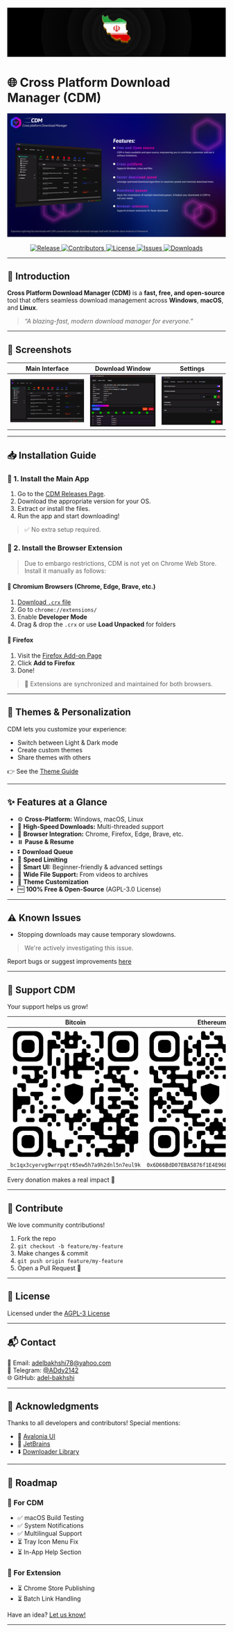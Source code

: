 ![Iranian Flag](./Assets/Banners/iranian-flag.png)

# 🌐 Cross Platform Download Manager (CDM)

![CDM Banner](./Assets/Screenshots/banner.png)



<p align="center">
  <a href="https://github.com/adel-bakhshi/CrossPlatformDownloadManager/releases">
    <img src="https://img.shields.io/github/v/release/adel-bakhshi/CrossPlatformDownloadManager?label=Latest%20Release&logo=git&style=plastic&color=6f42c1" alt="Release">
  </a>
  <a href="https://github.com/adel-bakhshi/CrossPlatformDownloadManager/graphs/contributors">
    <img src="https://img.shields.io/github/contributors/adel-bakhshi/CrossPlatformDownloadManager?label=Contributors&logo=github&style=plastic&color=fbca04" alt="Contributors">
  </a>
  <a href="LICENSE">
    <img src="https://img.shields.io/github/license/adel-bakhshi/CrossPlatformDownloadManager?label=License&logo=open-source-initiative&style=plastic&color=2cbe4e" alt="License">
  </a>
  <a href="https://github.com/adel-bakhshi/CrossPlatformDownloadManager/issues">
    <img src="https://img.shields.io/github/issues/adel-bakhshi/CrossPlatformDownloadManager?label=Issues&logo=bugatti&style=plastic&color=f66a0a" alt="Issues">
  </a>
  <a href="https://github.com/adel-bakhshi/CrossPlatformDownloadManager/releases">
    <img src="https://img.shields.io/github/downloads/adel-bakhshi/CrossPlatformDownloadManager/total?label=Total%20Downloads&logo=cloudsmith&style=plastic&color=0e8a16" alt="Downloads">
  </a>
</p>




---

## 🚀 Introduction

**Cross Platform Download Manager (CDM)** is a **fast, free, and open-source** tool that offers seamless download management across **Windows**, **macOS**, and **Linux**.

> _“A blazing-fast, modern download manager for everyone.”_

---

## 📸 Screenshots

| Main Interface | Download Window | Settings |
|----------------|-----------------|----------|
| ![Main](./Assets/Screenshots/1.png) | ![Download](./Assets/Screenshots/2.png) | ![Settings](./Assets/Screenshots/3.png) |

---

## 📥 Installation Guide

### 🔹 1. Install the Main App

1. Go to the [CDM Releases Page](https://github.com/adel-bakhshi/CrossPlatformDownloadManager/releases).
2. Download the appropriate version for your OS.
3. Extract or install the files.
4. Run the app and start downloading!

> ✅ No extra setup required.

### 🔹 2. Install the Browser Extension

> Due to embargo restrictions, CDM is not yet on Chrome Web Store. Install it manually as follows:

#### 🔸 Chromium Browsers (Chrome, Edge, Brave, etc.)

1. [Download `.crx` file](https://github.com/adel-bakhshi/cdm-browser-extension/releases)
2. Go to `chrome://extensions/`
3. Enable **Developer Mode**
4. Drag & drop the `.crx` or use **Load Unpacked** for folders

#### 🔸 Firefox

1. Visit the [Firefox Add-on Page](https://addons.mozilla.org/en-US/firefox/addon/cdm-browser-extension/)
2. Click **Add to Firefox**
3. Done!

> 🔄 Extensions are synchronized and maintained for both browsers.

---

## 🎨 Themes & Personalization

CDM lets you customize your experience:

- Switch between Light & Dark mode
- Create custom themes
- Share themes with others

👉 See the [Theme Guide](./Assets/MarkDown/THEME_GUIDE.md)

---

## ✨ Features at a Glance

- ⚙️ **Cross-Platform:** Windows, macOS, Linux
- 🚀 **High-Speed Downloads:** Multi-threaded support
- 🧩 **Browser Integration:** Chrome, Firefox, Edge, Brave, etc.
- ⏸️ **Pause & Resume**
- ⏬ **Download Queue**
- 📶 **Speed Limiting**
- 🧠 **Smart UI:** Beginner-friendly & advanced settings
- 📁 **Wide File Support:** From videos to archives
- 🎨 **Theme Customization**
- 🆓 **100% Free & Open-Source** (AGPL-3.0 License)

---

## ⚠️ Known Issues

- Stopping downloads may cause temporary slowdowns.
> We're actively investigating this issue.

Report bugs or suggest improvements [here](https://github.com/adel-bakhshi/CrossPlatformDownloadManager/issues)

---

## 💖 Support CDM

Your support helps us grow!

| Bitcoin | Ethereum | Tether |
|--------|----------|--------|
| ![](./Assets/Currency/Bitcoin.jpeg)<br>`bc1qx3cyervg9wrrpqtr65ew5h7a9h2dnl5n7eul9k` | ![](./Assets/Currency/Ethereum.jpeg)<br>`0x6D66BdD07EBA5876f1E4E96B96237C0F272c3F27` | ![](./Assets/Currency/Tether.jpeg)<br>`TC7CtsRLgX1aWrKL1eVKMwc9TCXyBkNheu` |

Every donation makes a real impact 🙏

---

## 🤝 Contribute

We love community contributions!

1. Fork the repo
2. `git checkout -b feature/my-feature`
3. Make changes & commit
4. `git push origin feature/my-feature`
5. Open a Pull Request 🎉

---

## 📜 License

Licensed under the [AGPL-3 License](https://github.com/adel-bakhshi/CrossPlatformDownloadManager?tab=AGPL-3.0-1-ov-file#)

---

## 📬 Contact

📧 Email: [adelbakhshi78@yahoo.com](mailto:adelbakhshi78@yahoo.com)  
📨 Telegram: [@ADdy2142](https://t.me/ADdy2142)  
🌐 GitHub: [adel-bakhshi](https://github.com/adel-bakhshi)

---

## 🙏 Acknowledgments

Thanks to all developers and contributors! Special mentions:

- 💠 [Avalonia UI](https://avaloniaui.net/)
- 🧰 [JetBrains](https://www.jetbrains.com/)
- ⬇️ [Downloader Library](https://github.com/bezzad/Downloader)

---

## 🔭 Roadmap

### 🔹 For CDM

- ✅ macOS Build Testing
- ✅ System Notifications
- ✅ Multilingual Support
- ⏳ Tray Icon Menu Fix
- ⏳ In-App Help Section

### 🔹 For Extension

- ⏳ Chrome Store Publishing
- ⏳ Batch Link Handling

Have an idea? [Let us know!](https://github.com/adel-bakhshi/CrossPlatformDownloadManager/issues)

---
